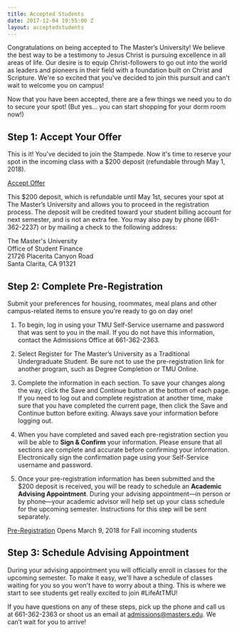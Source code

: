 ```yaml
---
title: Accepted Students
date: 2017-12-04 19:55:00 Z
layout: acceptedstudents
---
```


Congratulations on being accepted to The Master’s University! We believe the best way to be a testimony to Jesus Christ is pursuing excellence in all areas of life. Our desire is to equip Christ-followers to go out into the world as leaders and pioneers in their field with a foundation built on Christ and Scripture. We're so excited that you've decided to join this pursuit and can't wait to welcome you on campus!

Now that you have been accepted, there are a few things we need you to do to secure your spot! (But yes... you can start shopping for your dorm room now!)

## Step 1: Accept Your Offer

This is it! You've decided to join the Stampede. Now it's time to reserve your spot in the incoming class with a $200 deposit (refundable through May 1, 2018).

<a class="btn btn-navy"  href="https://www.formstack.com/forms/masters-new_student_deposit_payment" target="_blank">Accept Offer</a>

This $200 deposit, which is refundable until May 1st, secures your spot at The Master’s University and allows you to proceed in the registration process. The deposit will be credited toward your student billing account for next semester, and is not an extra fee. You may also pay by phone (661-362-2237) or by mailing a check to the following address:

<p>The Master's University<br />Office of  Student Finance<br />21726 Placerita Canyon Road<br />Santa Clarita, CA 91321</p>

## Step 2: Complete Pre-Registration

Submit your preferences for housing, roommates, meal plans and other campus-related items to ensure you're ready to go on day one!

1. To begin, log in using your TMU Self-Service username and password that was sent to you in the mail. If you do not have this information, contact the Admissions Office at 661-362-2363.

2. Select Register for The Master’s University as a Traditional Undergraduate Student. Be sure not to use the pre-registration link for another program, such as Degree Completion or TMU Online.

3. Complete the information in each section. To save your changes along the way, click the Save and Continue button at the bottom of each page. If you need to log out and complete registration at another time, make sure that you have completed the current page, then click the Save and Continue button before exiting. Always save your information before logging out.

4. When you have completed and saved each pre-registration section you will be able to **Sign & Confirm** your information. Please ensure that all sections are complete and accurate before confirming your information. Electronically sign the confirmation page using your Self-Service username and password.

5. Once your pre-registration information has been submitted and the $200 deposit is received, you will be ready to schedule an **Academic Advising Appointment**. During your advising appointment—in person or by phone—your academic advisor will help set up your class schedule for the upcoming semester. Instructions for this step will be sent separately.

<a class="btn btn-navy"  href="https://portal.masters.edu/SelfService/Home.aspx">Pre-Registration</a> Opens March 9, 2018 for Fall incoming students

## Step 3: Schedule Advising Appointment

During your advising appointment you will officially enroll in classes for the upcoming semester. To make it easy, we'll have a schedule of classes waiting for you so you won't have to worry about a thing. This is where we start to see students get really excited to join #LifeAtTMU!


If you have questions on any of these steps, pick up the phone and call us at 661-362-2363 or shoot us an email at admissions@masters.edu. We can’t wait for you to arrive!